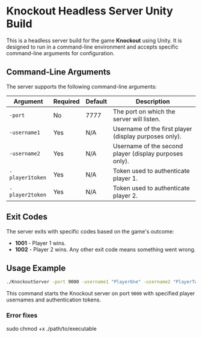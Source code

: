# Knockout Headless Server Unity Build

This is a headless server build for the game **Knockout** using Unity. It is designed to run in a command-line environment and accepts specific command-line arguments for configuration.

## Command-Line Arguments

The server supports the following command-line arguments:

| Argument       | Required | Default | Description |
|---------------|----------|---------|-------------|
| `-port`       | No       | 7777    | The port on which the server will listen. |
| `-username1`  | Yes      | N/A     | Username of the first player (display purposes only). |
| `-username2`  | Yes      | N/A     | Username of the second player (display purposes only). |
| `-player1token` | Yes    | N/A     | Token used to authenticate player 1. |
| `-player2token` | Yes    | N/A     | Token used to authenticate player 2. |

## Exit Codes

The server exits with specific codes based on the game's outcome:

- **1001** - Player 1 wins.
- **1002** - Player 2 wins.
Any other exit code means something went wrong.

## Usage Example

```sh
./KnockoutServer -port 9000 -username1 "PlayerOne" -username2 "PlayerTwo" -player1token "token123" -player2token "token456"
```

This command starts the Knockout server on port `9000` with specified player usernames and authentication tokens.

### Error fixes

sudo chmod +x ./path/to/executable